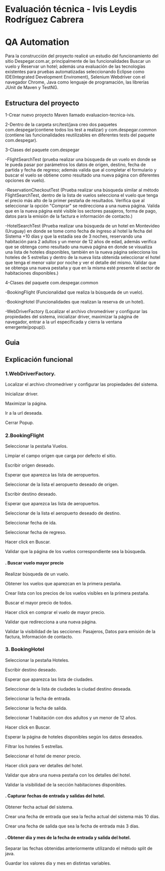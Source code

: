 # Evaluación técnica - Ivis Leydis Rodríguez Cabrera
# QA Automation

Para la construcción del proyecto realicé un estudio del funcionamiento del sitio Despegar.com.ar, principalmente de las funcionalidades Buscar un vuelo y Reservar un hotel; además una evaluación de las tecnologías existentes para pruebas automatizadas seleccionando Eclipse como IDE(Integrated Development Enviroment), Selenium Webdriver con el navegador Chrome, Java como lenguaje de programación, las librerías JUnit de Maven y TestNG.

## Estructura del proyecto
1-Crear nuevo proyecto Maven llamado evaluacion-tecnica-ivis.

2-Dentro de la carpeta src/test/java creo dos paquetes com.despegar(contiene todos los test a realizar) y com.despegar.common (contiene las funcionalidades reutilizables en diferentes tests del paquete com.despegar).

3-Clases del paquete com.despegar

-FlightSearchTest (prueba realizar una búsqueda de un vuelo en donde se le pueda pasar por parámetros los datos de origen, destino, fecha de partida y fecha de regreso; además valida que al completar el formulario y buscar el vuelo se obtiene como resultado una nueva
página con diferentes opciones de vuelo).

-ReservationCheckoutTest (Prueba realizar una búsqueda similar al método FlightSearchTest, dentro de la lista de vuelos selecciona el vuelo que tenga el precio más alto de la primer pestaña de resultados. Verifica que al seleccionar la opción "Comprar" se redirecciona a una nueva página. Valida que en la nueva página esté visible los sectores pasajeros, forma de pago, datos para la emisión de la factura e información de contacto.)

-HotelSearchTest (Prueba realizar una búsqueda de un hotel en Montevideo (Uruguay) en donde se tome como fecha de ingreso al hotel la fecha del Sistema +10 días y que la estadía sea de 3 noches, reservando una habitación para 2 adultos y un menor de 12 años de edad, además verifica que se obtenga como resultado una nueva página en donde se visualiza una lista de hoteles disponibles, también en la nueva página selecciona los hoteles de 5 estrellas y dentro de la nueva lista obtenida seleccionar el hotel que tenga el menor valor por
noche y ver el detalle del mismo. Validar que se obtenga una nueva pestaña y que en la misma esté presente el sector de habitaciones
disponibles.)

4-Clases del paquete com.despegar.common

-BookingFlight (Funcionalidad que realiza la búsqueda de un vuelo).

-BookingHotel  (Funcionalidades que realizan la reserva de un hotel).

-WebDriverFactory (Localizar el archivo chromedriver y configurar las propiedades del sistema, inicializar driver, maximizar la página de navegador, entrar a la url especificada y cierra la ventana emergente(popup)).


## Guia 

## Explicación funcional 

### 1.WebDriverFactory.

Localizar el archivo chromedriver y configurar las propiedades del sistema. 

Inicializar driver.

Maximizar la página.

Ir a la url deseada.

Cerrar Popup.

### 2.BookingFlight

Seleccionar la pestaña Vuelos.

Limpiar el campo origen que carga por defecto el sitio.

Escribir origen deseado.

Esperar que aparezca las lista de aeropuertos.

Seleccionar de la lista el aeropuerto deseado de origen.

Escribir destino deseado.

Esperar que aparezca las lista de aeropuertos.

Seleccionar de la lista el aeropuerto deseado de destino.

Seleccionar fecha de ida.

Seleccionar fecha de regreso.

Hacer click en Buscar.

Validar que la página de los vuelos correspondiente sea la búsqueda.

#### . Buscar vuelo mayor precio

Realizar búsqueda de un vuelo.

Obtener los vuelos que aparezcan en la primera pestaña.

Crear lista con los precios de los vuelos visibles en la primera pestaña.

Buscar el mayor precio de todos.

Hacer click en comprar  el vuelo de mayor precio.

Validar que redirecciona a una nueva página.

Validar la visibilidad de las secciones: Pasajeros, Datos para emisión de la factura, Información de contacto.

### 3. BookingHotel

Seleccionar la pestaña Hoteles.

Escribir destino deseado.

Esperar que aparezca las lista de ciudades.

Seleccionar de la lista de ciudades la ciudad destino deseada.

Seleccionar la fecha de entrada.

Seleccionar la fecha de salida.

Seleccionar 1 habitación con dos adultos y un menor de 12 años.

Hacer click en Buscar.

Esperar la página de hoteles disponibles según los datos deseados.

Filtrar los hoteles 5 estrellas.

Seleccionar el hotel de menor precio.

Hacer click para ver detalles del hotel.

Validar que abra una nueva pestaña con los detalles del hotel.

Validar la visibilidad de la sección habitaciones disponibles.

#### . Capturar fechas de entrada y salidas del hotel.

Obtener fecha actual del sistema.

Crear una fecha de entrada que sea la fecha actual del sistema más 10 días.

Crear una fecha de salida que sea la fecha de entrada más 3 días.

#### . Obtener dia y mes de la fecha de entrada y salida del hotel.

Separar las fechas obtenidas anteriormente utilizando el método split de java.

Guardar los valores dia y mes en distintas variables.



